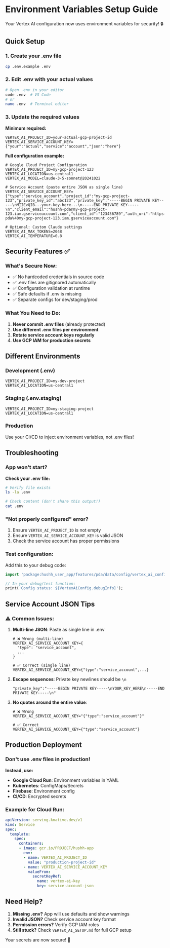 # Environment Variables Setup Guide

Your Vertex AI configuration now uses environment variables for security! 🔒

## Quick Setup

### 1. Create your .env file
```bash
cp .env.example .env
```

### 2. Edit .env with your actual values
```bash
# Open .env in your editor
code .env  # VS Code
# or
nano .env  # Terminal editor
```

### 3. Update the required values

**Minimum required:**
```env
VERTEX_AI_PROJECT_ID=your-actual-gcp-project-id
VERTEX_AI_SERVICE_ACCOUNT_KEY={"your":"actual","service":"account","json":"here"}
```

**Full configuration example:**
```env
# Google Cloud Project Configuration
VERTEX_AI_PROJECT_ID=my-gcp-project-123
VERTEX_AI_LOCATION=us-central1
VERTEX_AI_MODEL=claude-3-5-sonnet@20241022

# Service Account (paste entire JSON as single line)
VERTEX_AI_SERVICE_ACCOUNT_KEY={"type":"service_account","project_id":"my-gcp-project-123","private_key_id":"abc123","private_key":"-----BEGIN PRIVATE KEY-----\nMIIEvQIB...your-key-here...\n-----END PRIVATE KEY-----\n","client_email":"hushh-pda@my-gcp-project-123.iam.gserviceaccount.com","client_id":"123456789","auth_uri":"https://accounts.google.com/o/oauth2/auth","token_uri":"https://oauth2.googleapis.com/token","auth_provider_x509_cert_url":"https://www.googleapis.com/oauth2/v1/certs","client_x509_cert_url":"https://www.googleapis.com/robot/v1/metadata/x509/hushh-pda%40my-gcp-project-123.iam.gserviceaccount.com"}

# Optional: Custom Claude settings
VERTEX_AI_MAX_TOKENS=2048
VERTEX_AI_TEMPERATURE=0.8
```

## Security Features ✅

### What's Secure Now:
- ✅ No hardcoded credentials in source code
- ✅ .env files are gitignored automatically
- ✅ Configuration validation at runtime
- ✅ Safe defaults if .env is missing
- ✅ Separate configs for dev/staging/prod

### What You Need to Do:
1. **Never commit .env files** (already protected)
2. **Use different .env files per environment**
3. **Rotate service account keys regularly**
4. **Use GCP IAM for production secrets**

## Different Environments

### Development (.env)
```env
VERTEX_AI_PROJECT_ID=my-dev-project
VERTEX_AI_LOCATION=us-central1
```

### Staging (.env.staging)  
```env
VERTEX_AI_PROJECT_ID=my-staging-project
VERTEX_AI_LOCATION=us-central1
```

### Production
Use your CI/CD to inject environment variables, not .env files!

## Troubleshooting

### App won't start?
**Check your .env file:**
```bash
# Verify file exists
ls -la .env

# Check content (don't share this output!)
cat .env
```

### "Not properly configured" error?
1. Ensure `VERTEX_AI_PROJECT_ID` is not empty
2. Ensure `VERTEX_AI_SERVICE_ACCOUNT_KEY` is valid JSON
3. Check the service account has proper permissions

### Test configuration:
Add this to your debug code:
```dart
import 'package:hushh_user_app/features/pda/data/config/vertex_ai_config.dart';

// In your debug/test function:
print('Config status: ${VertexAiConfig.debugInfo}');
```

## Service Account JSON Tips

### ⚠️ Common Issues:

1. **Multi-line JSON**: Paste as single line in .env
   ```env
   # ❌ Wrong (multi-line)
   VERTEX_AI_SERVICE_ACCOUNT_KEY={
     "type": "service_account",
     ...
   }
   
   # ✅ Correct (single line)
   VERTEX_AI_SERVICE_ACCOUNT_KEY={"type":"service_account",...}
   ```

2. **Escape sequences**: Private key newlines should be `\n`
   ```env
   "private_key":"-----BEGIN PRIVATE KEY-----\nYOUR_KEY_HERE\n-----END PRIVATE KEY-----\n"
   ```

3. **No quotes around the entire value**:
   ```env
   # ❌ Wrong
   VERTEX_AI_SERVICE_ACCOUNT_KEY="{"type":"service_account"}"
   
   # ✅ Correct  
   VERTEX_AI_SERVICE_ACCOUNT_KEY={"type":"service_account"}
   ```

## Production Deployment

### Don't use .env files in production!

**Instead, use:**
- **Google Cloud Run**: Environment variables in YAML
- **Kubernetes**: ConfigMaps/Secrets
- **Firebase**: Environment config
- **CI/CD**: Encrypted secrets

### Example for Cloud Run:
```yaml
apiVersion: serving.knative.dev/v1
kind: Service
spec:
  template:
    spec:
      containers:
      - image: gcr.io/PROJECT/hushh-app
        env:
        - name: VERTEX_AI_PROJECT_ID
          value: "production-project-id"
        - name: VERTEX_AI_SERVICE_ACCOUNT_KEY
          valueFrom:
            secretKeyRef:
              name: vertex-ai-key
              key: service-account-json
```

## Need Help?

1. **Missing .env?** App will use defaults and show warnings
2. **Invalid JSON?** Check service account key format
3. **Permission errors?** Verify GCP IAM roles
4. **Still stuck?** Check `VERTEX_AI_SETUP.md` for full GCP setup

Your secrets are now secure! 🔐
